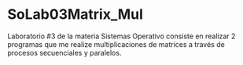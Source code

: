 # SoLab03Matrix_Mul
Laboratorio #3 de la materia Sistemas Operativo consiste en realizar 2 programas que me realize multiplicaciones de matrices a través de procesos secuenciales y paralelos.
